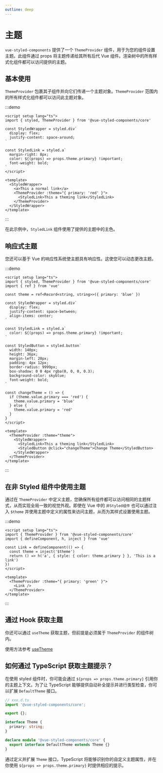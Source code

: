 ```yaml
---
outline: deep
---
```


# 主题

`vue-styled-components` 提供了一个 `ThemeProvider` 组件，用于为您的组件设置主题。此组件通过 props 将主题传递给其所有后代 Vue 组件。渲染树中的所有样式化组件都可以访问提供的主题。

## 基本使用

`ThemeProvider` 包裹其子组件并向它们传递一个主题对象。`ThemeProvider` 范围内的所有样式化组件都可以访问此主题对象。

:::demo

```vue
<script setup lang="ts">
import { styled, ThemeProvider } from '@vue-styled-components/core'

const StyledWrapper = styled.div`
  display: flex;
  justify-content: space-around;
`

const StyledLink = styled.a`
  margin-right: 8px;
  color: ${(props) => props.theme.primary} !important;
  font-weight: bold;
`
</script>

<template>
  <StyledWrapper>
    <a>This a normal link</a>
    <ThemeProvider :theme="{ primary: 'red' }">
      <StyledLink>This a theming link</StyledLink>
    </ThemeProvider>
  </StyledWrapper>
</template>
```

:::

在此示例中，`StyledLink` 组件使用了提供的主题中的主色。

## 响应式主题

您还可以基于 Vue 的响应性系统使主题具有响应性。这使您可以动态更改主题。

:::demo

```vue
<script setup lang="ts">
import { styled, ThemeProvider } from '@vue-styled-components/core'
import { ref } from 'vue'

const theme = ref<Record<string, string>>({ primary: 'blue' })

const StyledWrapper = styled.div`
  display: flex;
  justify-content: space-between;
  align-items: center;
`

const StyledLink = styled.a`
  color: ${(props) => props.theme.primary} !important;
`

const StyledButton = styled.button`
  width: 140px;
  height: 36px;
  margin-left: 20px;
  padding: 4px 12px;
  border-radius: 9999px;
  box-shadow: 0 0 4px rgba(0, 0, 0, 0.3);
  background-color: skyblue;
  font-weight: bold;
`

const changeTheme = () => {
  if (theme.value.primary === 'red') {
    theme.value.primary = 'blue'
  } else {
    theme.value.primary = 'red'
  }
}
</script>

<template>
  <ThemeProvider :theme="theme">
    <StyledWrapper>
      <StyledLink>This a theming link</StyledLink>
      <StyledButton @click="changeTheme">Change Theme</StyledButton>
    </StyledWrapper>
  </ThemeProvider>
</template>
```

:::

## 在非 Styled 组件中使用主题

通过在 `ThemeProvider` 中定义主题，您确保所有组件都可以访问相同的主题样式，从而实现全局一致的视觉外观。即使在 Vue 中的 `非Styled组件` 也可以通过注入 `$theme` 并使用主题中定义的属性来访问主题，从而为其样式设置使用主题。

:::demo

```vue
<script setup lang="ts">
import { ThemeProvider } from '@vue-styled-components/core'
import { defineComponent, h, inject } from 'vue'

const Link = defineComponent(() => {
  const theme = inject('$theme')
  return () => h('a', { style: { color: theme.primary } }, 'This is a link')
})
</script>

<template>
  <ThemeProvider :theme="{ primary: 'green' }">
    <Link />
  </ThemeProvider>
</template>
```

:::

## 通过 Hook 获取主题

你还可以通过 `useTheme` 获取主题，但前提是必须属于 `ThemeProvider` 的组件树内。

使用方法参考 [useTheme](/zh/guide/api/hook)

## 如何通过 TypeScript 获取主题提示？

在使用 styled 组件时，你可能会通过 `${props => props.theme.primary}` 引用你的主题上下文。为了让 TypeScript 能够提供自动补全提示并进行类型检查，你可以扩展 `DefaultTheme` 接口。

```ts
// xxx.d.ts
import '@vue-styled-components/core';

export {};

interface Theme {
  primary: string;
}

declare module '@vue-styled-components/core' {
  export interface DefaultTheme extends Theme {}
}
```

通过定义并扩展 `Theme` 接口，TypeScript 将能够识别你的自定义主题属性，并在你使用 `${props => props.theme.primary}` 时提供相应的提示。